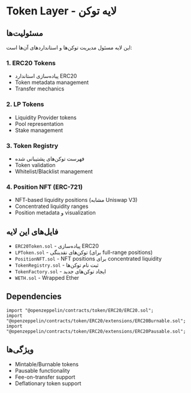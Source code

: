 # Token Layer - لایه توکن

## مسئولیت‌ها

این لایه مسئول مدیریت توکن‌ها و استانداردهای آن‌ها است:

### 1. ERC20 Tokens
- پیاده‌سازی استاندارد ERC20
- Token metadata management
- Transfer mechanics

### 2. LP Tokens
- Liquidity Provider tokens
- Pool representation
- Stake management

### 3. Token Registry
- فهرست توکن‌های پشتیبانی شده
- Token validation
- Whitelist/Blacklist management

### 4. Position NFT (ERC-721)
- NFT-based liquidity positions (مشابه Uniswap V3)
- Concentrated liquidity ranges
- Position metadata و visualization

## فایل‌های این لایه

- `ERC20Token.sol` - پیاده‌سازی ERC20
- `LPToken.sol` - توکن‌های نقدینگی (برای full-range positions)
- `PositionNFT.sol` - NFT positions برای concentrated liquidity
- `TokenRegistry.sol` - ثبت نام توکن‌ها
- `TokenFactory.sol` - ایجاد توکن‌های جدید
- `WETH.sol` - Wrapped Ether

## Dependencies

```solidity
import "@openzeppelin/contracts/token/ERC20/ERC20.sol";
import "@openzeppelin/contracts/token/ERC20/extensions/ERC20Burnable.sol";
import "@openzeppelin/contracts/token/ERC20/extensions/ERC20Pausable.sol";
```

## ویژگی‌ها

- Mintable/Burnable tokens
- Pausable functionality
- Fee-on-transfer support
- Deflationary token support 